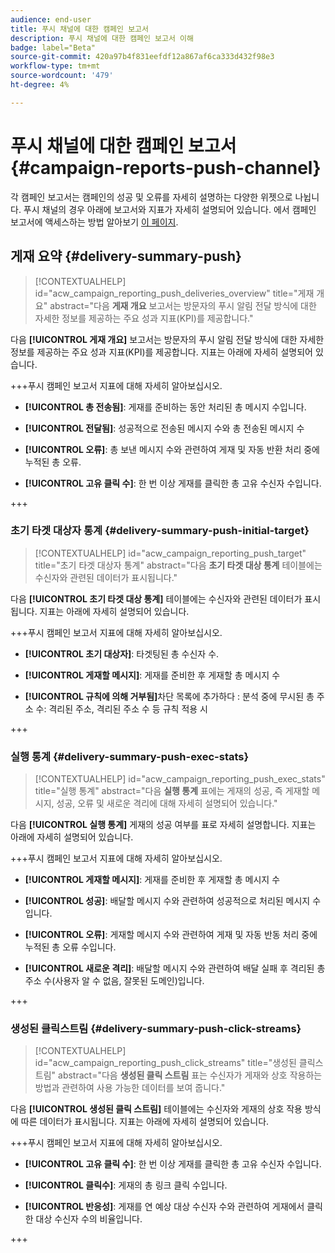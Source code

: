 ```yaml
---
audience: end-user
title: 푸시 채널에 대한 캠페인 보고서
description: 푸시 채널에 대한 캠페인 보고서 이해
badge: label="Beta"
source-git-commit: 420a97b4f831eefdf12a867af6ca333d432f98e3
workflow-type: tm+mt
source-wordcount: '479'
ht-degree: 4%

---
```



# 푸시 채널에 대한 캠페인 보고서 {#campaign-reports-push-channel}

각 캠페인 보고서는 캠페인의 성공 및 오류를 자세히 설명하는 다양한 위젯으로 나뉩니다. 푸시 채널의 경우 아래에 보고서와 지표가 자세히 설명되어 있습니다. 에서 캠페인 보고서에 액세스하는 방법 알아보기 [이 페이지](campaign-reports.md).

## 게재 요약 {#delivery-summary-push}

>[!CONTEXTUALHELP]
>id="acw_campaign_reporting_push_deliveries_overview"
>title="게재 개요"
>abstract="다음 **게재 개요** 보고서는 방문자의 푸시 알림 전달 방식에 대한 자세한 정보를 제공하는 주요 성과 지표(KPI)를 제공합니다."

다음 **[!UICONTROL 게재 개요]** 보고서는 방문자의 푸시 알림 전달 방식에 대한 자세한 정보를 제공하는 주요 성과 지표(KPI)를 제공합니다. 지표는 아래에 자세히 설명되어 있습니다.

+++푸시 캠페인 보고서 지표에 대해 자세히 알아보십시오.

* **[!UICONTROL 총 전송됨]**: 게재를 준비하는 동안 처리된 총 메시지 수입니다.

* **[!UICONTROL 전달됨]**: 성공적으로 전송된 메시지 수와 총 전송된 메시지 수

* **[!UICONTROL 오류]**: 총 보낸 메시지 수와 관련하여 게재 및 자동 반환 처리 중에 누적된 총 오류.

* **[!UICONTROL 고유 클릭 수]**: 한 번 이상 게재를 클릭한 총 고유 수신자 수입니다.

+++

### 초기 타겟 대상자 통계 {#delivery-summary-push-initial-target}


>[!CONTEXTUALHELP]
>id="acw_campaign_reporting_push_target"
>title="초기 타겟 대상자 통계"
>abstract="다음 **초기 타겟 대상 통계** 테이블에는 수신자와 관련된 데이터가 표시됩니다."

다음 **[!UICONTROL 초기 타겟 대상 통계]** 테이블에는 수신자와 관련된 데이터가 표시됩니다. 지표는 아래에 자세히 설명되어 있습니다.

+++푸시 캠페인 보고서 지표에 대해 자세히 알아보십시오.

* **[!UICONTROL 초기 대상자]**: 타겟팅된 총 수신자 수.

* **[!UICONTROL 게재할 메시지]**: 게재를 준비한 후 게재할 총 메시지 수

* **[!UICONTROL 규칙에 의해 거부됨]**&#x200B;차단 목록에 추가하다 : 분석 중에 무시된 총 주소 수: 격리된 주소, 격리된 주소 수 등 규칙 적용 시

+++

### 실행 통계 {#delivery-summary-push-exec-stats}

>[!CONTEXTUALHELP]
>id="acw_campaign_reporting_push_exec_stats"
>title="실행 통계"
>abstract="다음 **실행 통계** 표에는 게재의 성공, 즉 게재할 메시지, 성공, 오류 및 새로운 격리에 대해 자세히 설명되어 있습니다."

다음 **[!UICONTROL 실행 통계]** 게재의 성공 여부를 표로 자세히 설명합니다. 지표는 아래에 자세히 설명되어 있습니다.

+++푸시 캠페인 보고서 지표에 대해 자세히 알아보십시오.

* **[!UICONTROL 게재할 메시지]**: 게재를 준비한 후 게재할 총 메시지 수

* **[!UICONTROL 성공]**: 배달할 메시지 수와 관련하여 성공적으로 처리된 메시지 수입니다.

* **[!UICONTROL 오류]**: 게재할 메시지 수와 관련하여 게재 및 자동 반동 처리 중에 누적된 총 오류 수입니다.

* **[!UICONTROL 새로운 격리]**: 배달할 메시지 수와 관련하여 배달 실패 후 격리된 총 주소 수(사용자 알 수 없음, 잘못된 도메인)입니다.

+++

### 생성된 클릭스트림 {#delivery-summary-push-click-streams}

>[!CONTEXTUALHELP]
>id="acw_campaign_reporting_push_click_streams"
>title="생성된 클릭스트림"
>abstract="다음 **생성된 클릭 스트림** 표는 수신자가 게재와 상호 작용하는 방법과 관련하여 사용 가능한 데이터를 보여 줍니다."

다음 **[!UICONTROL 생성된 클릭 스트림]** 테이블에는 수신자와 게재의 상호 작용 방식에 따른 데이터가 표시됩니다. 지표는 아래에 자세히 설명되어 있습니다.

+++푸시 캠페인 보고서 지표에 대해 자세히 알아보십시오.

* **[!UICONTROL 고유 클릭 수]**: 한 번 이상 게재를 클릭한 총 고유 수신자 수입니다.

* **[!UICONTROL 클릭수]**: 게재의 총 링크 클릭 수입니다.

* **[!UICONTROL 반응성]**: 게재를 연 예상 대상 수신자 수와 관련하여 게재에서 클릭한 대상 수신자 수의 비율입니다.

+++
